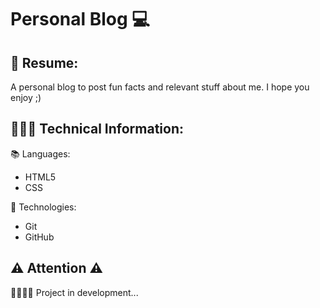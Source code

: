 # Personal Blog 💻

## 📄 Resume: 
A personal blog to post fun facts and relevant stuff about me. I hope you enjoy ;)

## 👨🏻‍💻 Technical Information:
📚 Languages:

* HTML5
* CSS

🚀 Technologies:

* Git
* GitHub

## ⚠️ Attention ⚠️ 
👷🏻‍♂️🚧 Project in development...
